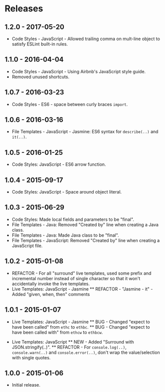 Releases
========

## 1.2.0 - 2017-05-20
* Code Styles - JavaScript - Allowed trailing comma on mult-line object to satisfy ESLint built-in rules.

## 1.1.0 - 2016-04-04
* Code Styles - JavaScript - Using Airbnb's JavaScript style guide.
* Removed unused shortcuts.

## 1.0.7 - 2016-03-23
* Code Styles - ES6 - space between curly braces `import`.

## 1.0.6 - 2016-03-16
* File Templates - JavaScript - Jasmine: ES6 syntax for `describe(..)` and `it(..)`.

## 1.0.5 - 2016-01-25
* Code Styles: JavaScript - ES6 arrow function.

## 1.0.4 - 2015-09-17
* Code Styles: JavaScript - Space around object literal.

## 1.0.3 - 2015-06-29
* Code Styles: Made local fields and parameters to be "final".
* File Templates - Java: Removed "Created by" line when creating a Java class.
* File Templates - Java: Made Java class to be "final".
* File Templates - JavaScript: Removed "Created by" line when creating a JavaScript file.

## 1.0.2 - 2015-01-08
* REFACTOR - For all "surround" live templates, used some prefix and incremental number instead of single character so that it won't accidentally invoke the live templates.
* Live Templates: JavaScript - Jasmine
** REFACTOR - "Jasmine - it" - Added "given, when, then" comments

## 1.0.1 - 2015-01-07
* Live Templates: JavaScript - Jasmine
** BUG - Changed "expect to have been called" from `ethc` to `ethbc`.
** BUG - Changed "expect to have been called with" from `ethcw` to `ethbcw`.

* Live Templates: JavaScript
** NEW - Added "Surround with JSON.stringify(..)".
** REFACTOR - For `console.log(..)`, `console.warn(..)` and `console.error(..)`, don't wrap the value/selection with single quotes.

## 1.0.0 - 2015-01-06
* Initial release.

